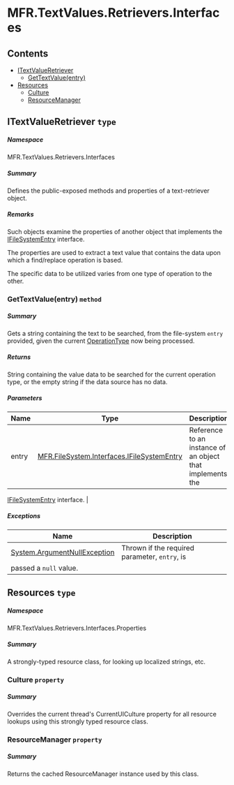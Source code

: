 <a name='assembly'></a>
# MFR.TextValues.Retrievers.Interfaces

## Contents

- [ITextValueRetriever](#T-MFR-TextValues-Retrievers-Interfaces-ITextValueRetriever 'MFR.TextValues.Retrievers.Interfaces.ITextValueRetriever')
  - [GetTextValue(entry)](#M-MFR-TextValues-Retrievers-Interfaces-ITextValueRetriever-GetTextValue-MFR-FileSystem-Interfaces-IFileSystemEntry- 'MFR.TextValues.Retrievers.Interfaces.ITextValueRetriever.GetTextValue(MFR.FileSystem.Interfaces.IFileSystemEntry)')
- [Resources](#T-MFR-TextValues-Retrievers-Interfaces-Properties-Resources 'MFR.TextValues.Retrievers.Interfaces.Properties.Resources')
  - [Culture](#P-MFR-TextValues-Retrievers-Interfaces-Properties-Resources-Culture 'MFR.TextValues.Retrievers.Interfaces.Properties.Resources.Culture')
  - [ResourceManager](#P-MFR-TextValues-Retrievers-Interfaces-Properties-Resources-ResourceManager 'MFR.TextValues.Retrievers.Interfaces.Properties.Resources.ResourceManager')

<a name='T-MFR-TextValues-Retrievers-Interfaces-ITextValueRetriever'></a>
## ITextValueRetriever `type`

##### Namespace

MFR.TextValues.Retrievers.Interfaces

##### Summary

Defines the public-exposed methods and properties of a text-retriever object.

##### Remarks

Such objects examine the properties of another object that implements
the [IFileSystemEntry](#T-MFR-FileSystem-Interfaces-IFileSystemEntry 'MFR.FileSystem.Interfaces.IFileSystemEntry') interface.



The properties are used to extract a text value that contains the data
upon which a find/replace operation is based.



The specific data to be utilized varies from one type of operation to
the other.

<a name='M-MFR-TextValues-Retrievers-Interfaces-ITextValueRetriever-GetTextValue-MFR-FileSystem-Interfaces-IFileSystemEntry-'></a>
### GetTextValue(entry) `method`

##### Summary

Gets a string containing the text to be searched, from the
file-system `entry` provided, given the current
[OperationType](#T-MFR-OperationType 'MFR.OperationType') now being processed.

##### Returns

String containing the value data to be searched for the current
operation type, or the empty string if the data source has no data.

##### Parameters

| Name | Type | Description |
| ---- | ---- | ----------- |
| entry | [MFR.FileSystem.Interfaces.IFileSystemEntry](#T-MFR-FileSystem-Interfaces-IFileSystemEntry 'MFR.FileSystem.Interfaces.IFileSystemEntry') | Reference to an instance of an object that implements the
[IFileSystemEntry](#T-MFR-FileSystem-Interfaces-IFileSystemEntry 'MFR.FileSystem.Interfaces.IFileSystemEntry')
interface. |

##### Exceptions

| Name | Description |
| ---- | ----------- |
| [System.ArgumentNullException](http://msdn.microsoft.com/query/dev14.query?appId=Dev14IDEF1&l=EN-US&k=k:System.ArgumentNullException 'System.ArgumentNullException') | Thrown if the required parameter, `entry`, is
passed a `null` value. |

<a name='T-MFR-TextValues-Retrievers-Interfaces-Properties-Resources'></a>
## Resources `type`

##### Namespace

MFR.TextValues.Retrievers.Interfaces.Properties

##### Summary

A strongly-typed resource class, for looking up localized strings, etc.

<a name='P-MFR-TextValues-Retrievers-Interfaces-Properties-Resources-Culture'></a>
### Culture `property`

##### Summary

Overrides the current thread's CurrentUICulture property for all
  resource lookups using this strongly typed resource class.

<a name='P-MFR-TextValues-Retrievers-Interfaces-Properties-Resources-ResourceManager'></a>
### ResourceManager `property`

##### Summary

Returns the cached ResourceManager instance used by this class.
